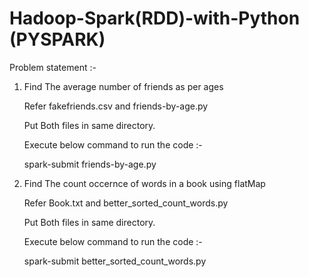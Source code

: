 # Hadoop-Spark(RDD)-with-Python (PYSPARK)

Problem statement :-
1) Find The average number of friends as per ages

    Refer fakefriends.csv and friends-by-age.py
    
    Put Both files in same directory.
    
    Execute below command to run the code :- 
    
    spark-submit friends-by-age.py
    
    
    
    
 2) Find The count occernce of words in a book using flatMap
 
    Refer Book.txt and better_sorted_count_words.py
    
    Put Both files in same directory.
    
    Execute below command to run the code :- 
    
    spark-submit better_sorted_count_words.py
